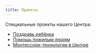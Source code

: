 ```yaml
---
title: Проекты
---
```


Специальные проекты нашего Центра:
* [Поздравь ребёнка]({{site.baseurl}}/birthdays/)
* [Помощь пожилым людям]({{site.baseurl}}/eldery-help/)
* [Монтессори-технологии в Центре]({{site.baseurl}}/montessori/)
